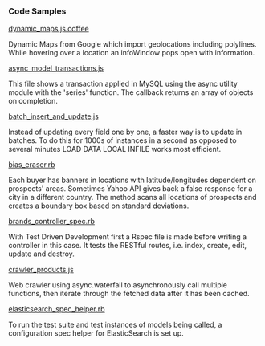 ### Code Samples

[dynamic_maps.js.coffee](https://github.com/davidvink7/work-samples/blob/master/dynamic_maps.js.coffee)

Dynamic Maps from Google which import geolocations including polylines. While hovering over a location an infoWindow pops open with information.

[async_model_transactions.js](https://github.com/davidvink7/work-samples/blob/master/async_model_transactions.js)

This file shows a transaction applied in MySQL using the async utility module with the 'series' function. The callback returns an array of objects on completion.

[batch_insert_and_update.js](https://github.com/davidvink7/work-samples/blob/master/batch_insert_and_update.js)

Instead of updating every field one by one, a faster way is to update in batches. To do this for 1000s of instances in a second as opposed to several minutes LOAD DATA LOCAL INFILE works most efficient.

[bias_eraser.rb](https://github.com/davidvink7/work-samples/blob/master/location_bias_eraser.rb)

Each buyer has banners in locations with latitude/longitudes dependent on prospects' areas. Sometimes Yahoo API gives back a false response for a city in a different country. The method scans all locations of prospects and creates a boundary box based on standard deviations.

[brands_controller_spec.rb](https://github.com/davidvink7/work-samples/blob/master/brands_controller_spec.rb)

With Test Driven Development first a Rspec file is made before writing a controller in this case. It tests the RESTful routes, i.e. index, create, edit, update and destroy.

[crawler_products.js](https://github.com/davidvink7/work-samples/blob/master/crawler_products.js)

Web crawler using async.waterfall to asynchronously call multiple functions, then iterate through the fetched data after it has been cached.

[elasticsearch_spec_helper.rb](https://github.com/davidvink7/work-samples/blob/master/elasticsearch_spec_helper.rb)

To run the test suite and test instances of models being called, a configuration spec helper for ElasticSearch is set up.
